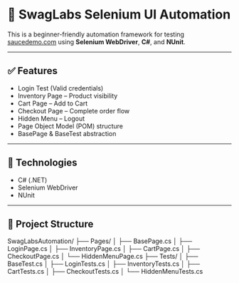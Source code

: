 ﻿# 🧪 SwagLabs Selenium UI Automation

This is a beginner-friendly automation framework for testing [saucedemo.com](https://www.saucedemo.com) using **Selenium WebDriver**, **C#**, and **NUnit**.

---

## ✅ Features

- Login Test (Valid credentials)
- Inventory Page – Product visibility
- Cart Page – Add to Cart
- Checkout Page – Complete order flow
- Hidden Menu – Logout
- Page Object Model (POM) structure
- BasePage & BaseTest abstraction

---

## 🧱 Technologies

- C# (.NET)
- Selenium WebDriver
- NUnit

---

## 📂 Project Structure

SwagLabsAutomation/
├── Pages/
│   ├── BasePage.cs
│   ├── LoginPage.cs
│   ├── InventoryPage.cs
│   ├── CartPage.cs
│   ├── CheckoutPage.cs
│   └── HiddenMenuPage.cs
├── Tests/
│   ├── BaseTest.cs
│   ├── LoginTests.cs
│   ├── InventoryTests.cs
│   ├── CartTests.cs
│   ├── CheckoutTests.cs
│   └── HiddenMenuTests.cs